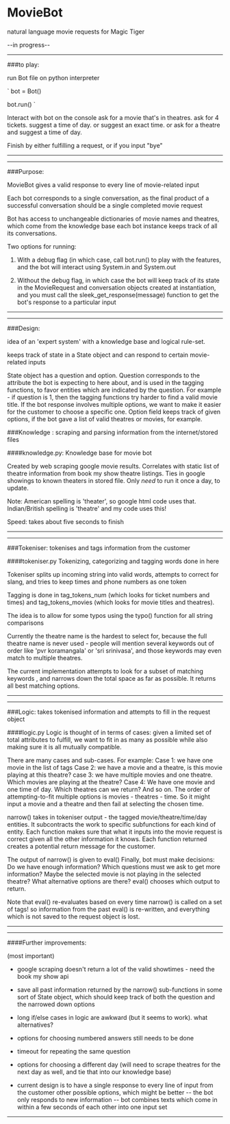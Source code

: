 # MovieBot
natural language movie requests for Magic Tiger

--in progress--

***
###to play:

run Bot file on python interpreter

`
bot = Bot()

bot.run()
`

Interact with bot on the console
ask for a movie that's in theatres. ask for 4 tickets. suggest a time of day.
or suggest an exact time. or ask for a theatre and suggest a time of day.

Finish by either fulfilling a request, or if you input "bye"
***

***
###Purpose:

MovieBot gives a valid response to every line of movie-related input

Each bot corresponds to a single conversation, as the final product of a successful conversation should be a single
completed movie request

Bot has access to unchangeable dictionaries of movie names and theatres, which come from the knowledge base
each bot instance keeps track of all its conversations.

Two options for running:

1. With a debug flag (in which case, call bot.run() to play with the features,
and the bot will interact using System.in and System.out

2. Without the debug flag, in which case the bot will keep track of its state in the MovieRequest and conversation
objects created at instantiation, and you must call the sleek_get_response(message) function to get the bot's
response to a particular input

***

***
###Design:

idea of an 'expert system' with a knowledge base and logical rule-set.

keeps track of state in a State object and can respond to certain movie-related inputs

State object has a question and option.
Question corresponds to the attribute the bot is expecting to here about, and is used in the
tagging functions, to favor entities which are indicated by the question. For example -
if question is 1, then the tagging functions try harder to find a valid movie title.
If the bot response involves multiple options, we want to make it easier for the customer
to choose a specific one. Option field keeps track of given options, if the bot gave
a list of valid theatres or movies, for example.


###Knowledge : scraping and parsing information from the internet/stored files

####knowledge.py:
Knowledge base for movie bot

Created by web scraping google movie results. Correlates with static list of
theatre information from book my show theatre listings. Ties in google showings
to known theaters in stored file.
Only *need* to run it once a day, to update.

Note: American spelling is 'theater', so google html code uses that.
Indian/British spelling is 'theatre' and my code uses this!

Speed: takes about five seconds to finish
***

***
###Tokeniser: tokenises and tags information from the customer

####tokeniser.py
Tokenizing, categorizing and tagging words done in here

Tokeniser splits up incoming string into valid words, attempts to correct for slang,
and tries to keep times and phone numbers as one token

Tagging is done in tag_tokens_num (which looks for ticket numbers and times)
and tag_tokens_movies (which looks for movie titles and theatres).

The idea is to allow for some typos using the typo() function for all string comparisons

Currently the theatre name is the hardest to select for, because the full theatre name is
never used - people will mention several keywords out of order like 'pvr koramangala' or
'sri srinivasa', and those keywords may even match to multiple theatres.

The current implementation attempts to look for a subset of matching keywords , and narrows
down the total space as far as possible. It returns all best matching options.
***

***
###Logic: takes tokenised information and attempts to fill in the request object

####logic.py
Logic is thought of in terms of cases: given a limited set of total
attributes to fulfill, we want to fit in as many as possible while also
making sure it is all mutually compatible.

There are many cases and sub-cases. For example:
Case 1: we have one movie in the list of tags
Case 2: we have a movie and a theatre, is this movie playing at this theatre?
case 3: we have multiple movies and one theatre. Which movies are playing at the theatre?
Case 4: We have one movie and one time of day. Which theatres can we return?
And so on.
The order of attempting-to-fit multiple options is movies - theatres - time. So it might input a movie
and a theatre and then fail at selecting the chosen time.

narrow() takes in tokeniser output - the tagged movie/theatre/time/day entities.
It subcontracts the work to specific subfunctions for each kind of entity.
Each function makes sure that what it inputs into the movie request is
correct given all the other information it knows. Each function returned creates a
potential return message for the customer.

The output of narrow() is given to eval()
Finally, bot must make decisions: Do we have enough information?
Which questions must we ask to get more information?
Maybe the selected movie is not playing in the selected theatre? What
alternative options are there?
eval() chooses which output to return.

Note that eval() re-evaluates based on every time narrow() is called on a set
of tags! so information from the past eval() is re-written, and everything which is not
saved to the request object is lost.
***

***
####Further improvements:

(most important)
- google scraping doesn't return a lot of the valid showtimes - need the book my show api
- save all past information returned by the narrow() sub-functions in some sort of State
object, which should keep track of both the question and the narrowed down options


- long if/else cases in logic are awkward (but it seems to work). what alternatives?
- options for choosing numbered answers still needs to be done
- timeout for repeating the same question
- options for choosing a different day (will need to scrape theatres for the
next day as well, and tie that into our knowledge base)
- current design is to have a single response to every line of input from the customer
 other possible options, which might be better
-- the bot only responds to new information
-- bot combines texts which come in within a few seconds of each other into one input set

***




